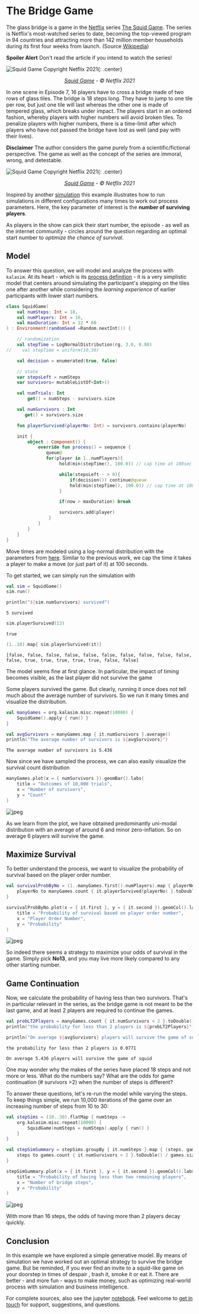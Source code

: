 # The Bridge Game

The glass bridge is a game in the [Netflix](https://netflix.com/) series [The Squid Game](https://www.imdb.com/title/tt10919420/). The series is Netflix's most-watched series to date, becoming the top-viewed program in 94 countries and attracting more than 142 million member households during its first four weeks from launch. (Source [Wikipedia](https://en.wikipedia.org/wiki/Squid_Game))

**Spoiler Alert** Don't read the article if you intend to watch the series!

![Squid Game Copyright Netflix 2021](squid_game_poster.png){: .center}

<p align="center">
<i><a href="https://www.netflix.com/de/title/81040344">Squid Game</a> - © Netflix 2021</i>
</p>


In one scene in Episode 7, 16 players have to cross a bridge made of two rows of glass tiles. The bridge is 18 steps long. They have to jump to one tile per row, but just one tile will last whereas the other one is made of tempered glass, which breaks under impact. The players start in an ordered fashion, whereby players with higher numbers will avoid broken tiles. To penalize players with higher numbers, there is a time-limit after which players who have not passed the bridge have lost as well (and pay with their lives).

**Disclaimer** The author considers the game purely from a scientific/fictional perspective. The game as well as  the concept of the series are immoral, wrong, and detestable.

![Squid Game Copyright Netflix 2021](squid_game_bridge_scene.png){: .center}

<p align="center">
<i><a href="https://www.netflix.com/de/title/81040344">Squid Game</a> - © Netflix 2021</i>
</p>


Inspired by another [simulation](https://www.jhelvy.com/posts/2021-10-19-monte-carlo-bridge-game/) this example illustrates how to run simulations in different configurations many times to work out process parameters. Here, the key parameter of interest is the **number of surviving players**.

As players in the show can pick their start number, the episode - as well as the internet community - circles around the question regarding an optimal start number to _optimize the chance of survival_.

## Model

To answer this question, we will model and analyze the process with `kalasim`. At its heart - which is its [process definition](../component.md#creation-of-a-component) -  it is a very simplistic model that centers around simulating the participant's stepping on the tiles one after another while considering the _learning experience_ of earlier participants with lower start numbers.

```kotlin
class SquidGame(
    val numSteps: Int = 18,
    val numPlayers: Int = 16,
    val maxDuration: Int = 12 * 60
) : Environment(randomSeed =Random.nextInt()) {

    // randomization
    val stepTime = LogNormalDistribution(rg, 3.0, 0.88)
//    val stepTime = uniform(10,30)

    val decision = enumerated(true, false)

    // state
    var stepsLeft = numSteps
    var survivors= mutableListOf<Int>()

    val numTrials: Int
        get() = numSteps - survivors.size

    val numSurvivors : Int
       get() = survivors.size

    fun playerSurvived(playerNo: Int) = survivors.contains(playerNo)

    init {
        object : Component() {
            override fun process() = sequence {
               queue@
               for(player in 1..numPlayers){
                    hold(min(stepTime(), 100.0)) // cap time at 100sec

                    while(stepsLeft-- > 0){
                        if(decision()) continue@queue
                        hold(min(stepTime(), 100.0)) // cap time at 100sec
                    }

                    if(now > maxDuration) break

                    survivors.add(player)
                }
            }
        }
    }
}
```

Move times are modeled using a log-normal distribution with the parameters from [here](https://www.jhelvy.com/posts/2021-10-19-monte-carlo-bridge-game/). Similar to the previous work, we cap the time it takes a player to make a move (or just part of it) at 100 seconds.

To get started, we can simply run the simulation with


```kotlin
val sim = SquidGame()
sim.run()

println("${sim.numSurvivors} survived")
```

    5 survived




```kotlin
sim.playerSurvived(13)
```




    true






```kotlin
(1..18).map{ sim.playerSurvived(it)}
```




    [false, false, false, false, false, false, false, false, false, false, false, true, true, true, true, true, false, false]



The model seems fine at first glance. In particular, the impact of timing becomes visible, as the last player did not survive the game

Some players survived the game. But clearly, running it once does not tell much about the average number of survivors. So we run it many times and visualize the distribution.



```kotlin
val manyGames = org.kalasim.misc.repeat(10000) {
    SquidGame().apply { run() }
}

val avgSurvivors = manyGames.map { it.numSurvivors }.average()
println("The average number of survivors is ${avgSurvivors}")
```

    The average number of survivors is 5.436



Now since we have sampled the process, we can also easily visualize the survival count distribution


```kotlin
manyGames.plot(x = { numSurvivors }).geomBar().labs(
    title = "Outcomes of 10,000 trials",
    x = "Number of survivors",
    y = "Count"
)

```




    
![jpeg](bridge_game_files/bridge_game_14_0.jpg)
    



As we learn from the plot, we have obtained predominantly uni-modal distribution with an average of around 6 and minor zero-inflation. So on average 6 players will survive the game.

## Maximize Survival

To better understand the process, we want to visualize the probability of survival based on the player order number.


```kotlin
val survivalProbByNo = (1..manyGames.first().numPlayers).map { playerNo ->
    playerNo to manyGames.count { it.playerSurvived(playerNo) }.toDouble() / manyGames.size
}

survivalProbByNo.plot(x = { it.first }, y = { it.second }).geomCol().labs(
    title = "Probability of survival based on player order number",
    x = "Player Order Number",
    y = "Probability"
)
```




    
![jpeg](bridge_game_files/bridge_game_16_0.jpg)
    



So indeed there seems a strategy to maximize your odds of survival in the game. Simply pick **No13**, and you may live more likely compared to any other starting number.


## Game Continuation

Now, we calculate the probability of having less than two survivors. That's in particular relevant in the series, as the bridge game is not meant to be the last game, and at least 2 players are required to continue the games.



```kotlin
val probLT2Players = manyGames.count { it.numSurvivors < 2 }.toDouble() / manyGames.size
println("the probability for less than 2 players is ${probLT2Players}")

println("On average ${avgSurvivors} players will survive the game of squid")

```

    the probability for less than 2 players is 0.0771

    On average 5.436 players will survive the game of squid



One may wonder why the makes of the series have placed 18 steps and not more or less. What do the numbers say? What are the odds for game continuation (# survivors >2) when the number of steps is different?

To answer these questions, let's re-run the model while varying the steps. To keep things simple, we run 10,000 iterations of the game over an increasing number of steps from 10 to 30:



```kotlin
val stepSims = (10..30).flatMap { numSteps ->
    org.kalasim.misc.repeat(10000) {
        SquidGame(numSteps = numSteps).apply { run() }
    }
}

val stepSimSummary = stepSims.groupBy { it.numSteps }.map { (steps, games) ->
    steps to games.count { it.numSurvivors < 2 }.toDouble() / games.size
}
```


```kotlin
stepSimSummary.plot(x = { it.first }, y = { it.second }).geomCol().labs(
    title = "Probability of having less than two remaining players",
    x = "Number of bridge steps",
    y = "Probability"
)
```




    
![jpeg](bridge_game_files/bridge_game_22_0.jpg)
    



With more than 16 steps, the odds of having more than 2 players decay quickly.

## Conclusion

In this example we have explored a simple generative model. By means of simulation we have worked out an optimal strategy to survive the bridge game. But be reminded, if you ever find an invite to a squid-like game on your doorstep in times of despair , trash it, smoke it or eat it. There are better - and more fun - ways to make money, such as optimizing real-world process with simulation and business intelligence.

For complete sources, also see the jupyter [notebook](https://nbviewer.org/github/holgerbrandl/kalasim/blob/master/docs/userguide/docs/examples/bridge_game.ipynb). Feel welcome to [get in touch](../index.md#support) for support, suggestions, and questions.
